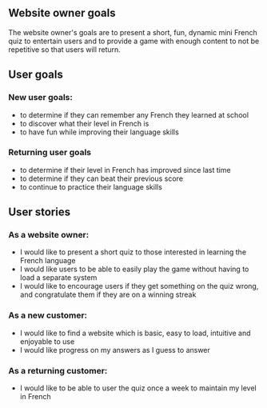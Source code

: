 ## Website owner goals

The website owner's goals are to present a short, fun, dynamic mini French quiz to entertain users and to provide a game with enough content to not be repetitive so that users will return.

## User goals

### New user goals:

* to determine if they can remember any French they learned at school
* to discover what their level in French is
* to have fun while improving their language skills

### Returning user goals

* to determine if their level in French has improved since last time
* to determine if they can beat their previous score
* to continue to practice their language skills

## User stories

### As a website owner:

* I would like to present a short quiz to those interested in learning the French language
* I would like users to be able to easily play the game without having to load a separate system
* I would like to encourage users if they get something on the quiz wrong, and congratulate them if they are on a winning streak

### As a new customer:

* I would like to find a website which is basic, easy to load, intuitive and enjoyable to use
* I would like progress on my answers as I guess to answer

### As a returning customer:

* I would like to be able to user the quiz once a week to maintain my level in French